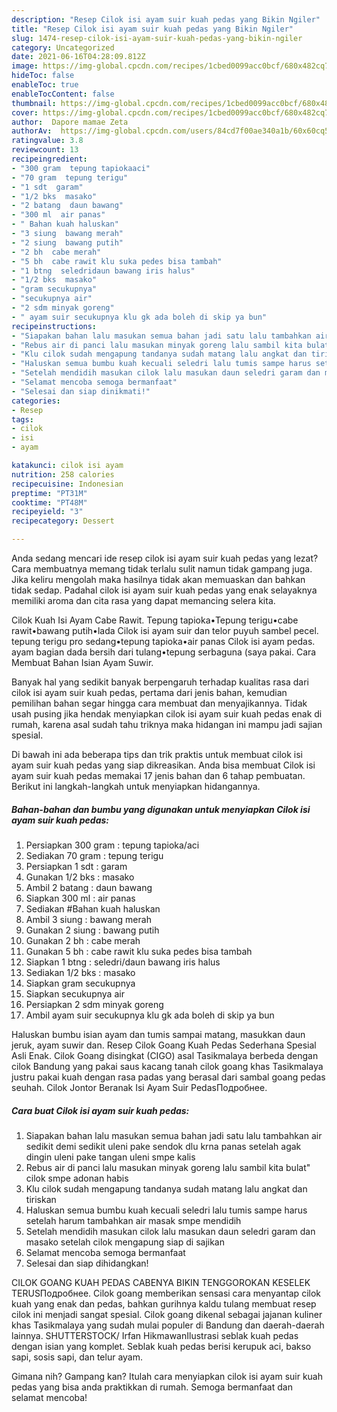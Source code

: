 ```yaml
---
description: "Resep Cilok isi ayam suir kuah pedas yang Bikin Ngiler"
title: "Resep Cilok isi ayam suir kuah pedas yang Bikin Ngiler"
slug: 1474-resep-cilok-isi-ayam-suir-kuah-pedas-yang-bikin-ngiler
category: Uncategorized
date: 2021-06-16T04:28:09.812Z
image: https://img-global.cpcdn.com/recipes/1cbed0099acc0bcf/680x482cq70/cilok-isi-ayam-suir-kuah-pedas-foto-resep-utama.jpg
hideToc: false
enableToc: true
enableTocContent: false
thumbnail: https://img-global.cpcdn.com/recipes/1cbed0099acc0bcf/680x482cq70/cilok-isi-ayam-suir-kuah-pedas-foto-resep-utama.jpg
cover: https://img-global.cpcdn.com/recipes/1cbed0099acc0bcf/680x482cq70/cilok-isi-ayam-suir-kuah-pedas-foto-resep-utama.jpg
author:  Dapore mamae Zeta
authorAv:  https://img-global.cpcdn.com/users/84cd7f00ae340a1b/60x60cq50/avatar.jpg
ratingvalue: 3.8
reviewcount: 13
recipeingredient:
- "300 gram  tepung tapiokaaci"
- "70 gram  tepung terigu"
- "1 sdt  garam"
- "1/2 bks  masako"
- "2 batang  daun bawang"
- "300 ml  air panas"
- " Bahan kuah haluskan"
- "3 siung  bawang merah"
- "2 siung  bawang putih"
- "2 bh  cabe merah"
- "5 bh  cabe rawit klu suka pedes bisa tambah"
- "1 btng  seledridaun bawang iris halus"
- "1/2 bks  masako"
- "gram secukupnya"
- "secukupnya air"
- "2 sdm minyak goreng"
- " ayam suir secukupnya klu gk ada boleh di skip ya bun"
recipeinstructions:
- "Siapakan bahan lalu masukan semua bahan jadi satu lalu tambahkan air sedikit demi sedikit uleni pake sendok dlu krna panas setelah agak dingin uleni pake tangan uleni smpe kalis"
- "Rebus air di panci lalu masukan minyak goreng lalu sambil kita bulat&#34; cilok smpe adonan habis"
- "Klu cilok sudah mengapung tandanya sudah matang lalu angkat dan tiriskan"
- "Haluskan semua bumbu kuah kecuali seledri lalu tumis sampe harus setelah harum tambahkan air masak smpe mendidih"
- "Setelah mendidih masukan cilok lalu masukan daun seledri garam dan masako setelah cilok mengapung siap di sajikan"
- "Selamat mencoba semoga bermanfaat"
- "Selesai dan siap dinikmati!"
categories:
- Resep
tags:
- cilok
- isi
- ayam

katakunci: cilok isi ayam 
nutrition: 258 calories
recipecuisine: Indonesian
preptime: "PT31M"
cooktime: "PT48M"
recipeyield: "3"
recipecategory: Dessert

---
```



Anda sedang mencari ide resep cilok isi ayam suir kuah pedas yang lezat? Cara membuatnya memang tidak terlalu sulit namun tidak gampang juga. Jika keliru mengolah maka hasilnya tidak akan memuaskan dan bahkan tidak sedap. Padahal cilok isi ayam suir kuah pedas yang enak selayaknya memiliki aroma dan cita rasa yang dapat memancing selera kita.


Cilok Kuah Isi Ayam Cabe Rawit. Tepung tapioka•Tepung terigu•cabe rawit•bawang putih•lada Cilok isi ayam suir dan telor puyuh sambel pecel. tepung terigu pro sedang•tepung tapioka•air panas Cilok isi ayam pedas. ayam bagian dada bersih dari tulang•tepung serbaguna (saya pakai. Cara Membuat Bahan Isian Ayam Suwir.

Banyak hal yang sedikit banyak berpengaruh terhadap kualitas rasa dari cilok isi ayam suir kuah pedas, pertama dari jenis bahan, kemudian pemilihan bahan segar hingga cara membuat dan menyajikannya. Tidak usah pusing jika hendak menyiapkan cilok isi ayam suir kuah pedas enak di rumah, karena asal sudah tahu triknya maka hidangan ini mampu jadi sajian spesial.


Di bawah ini ada beberapa tips dan trik praktis untuk membuat cilok isi ayam suir kuah pedas yang siap dikreasikan. Anda bisa membuat Cilok isi ayam suir kuah pedas memakai 17 jenis bahan dan 6 tahap pembuatan. Berikut ini langkah-langkah untuk menyiapkan hidangannya.

<!--inarticleads1-->

##### Bahan-bahan dan bumbu yang digunakan untuk menyiapkan Cilok isi ayam suir kuah pedas:

1. Persiapkan 300 gram : tepung tapioka/aci
1. Sediakan 70 gram : tepung terigu
1. Persiapkan 1 sdt : garam
1. Gunakan 1/2 bks : masako
1. Ambil 2 batang : daun bawang
1. Siapkan 300 ml : air panas
1. Sediakan  #Bahan kuah haluskan
1. Ambil 3 siung : bawang merah
1. Gunakan 2 siung : bawang putih
1. Gunakan 2 bh : cabe merah
1. Gunakan 5 bh : cabe rawit klu suka pedes bisa tambah
1. Siapkan 1 btng : seledri/daun bawang iris halus
1. Sediakan 1/2 bks : masako
1. Siapkan gram secukupnya
1. Siapkan secukupnya air
1. Persiapkan 2 sdm minyak goreng
1. Ambil  ayam suir secukupnya klu gk ada boleh di skip ya bun


Haluskan bumbu isian ayam dan tumis sampai matang, masukkan daun jeruk, ayam suwir dan. Resep Cilok Goang Kuah Pedas Sederhana Spesial Asli Enak. Cilok Goang disingkat (CIGO) asal Tasikmalaya berbeda dengan cilok Bandung yang pakai saus kacang tanah cilok goang khas Tasikmalaya justru pakai kuah dengan rasa padas yang berasal dari sambal goang pedas seuhah. Cilok Jontor Beranak Isi Ayam Suir PedasПодробнее. 

<!--inarticleads2-->

##### Cara buat Cilok isi ayam suir kuah pedas:

1. Siapakan bahan lalu masukan semua bahan jadi satu lalu tambahkan air sedikit demi sedikit uleni pake sendok dlu krna panas setelah agak dingin uleni pake tangan uleni smpe kalis
1. Rebus air di panci lalu masukan minyak goreng lalu sambil kita bulat&#34; cilok smpe adonan habis
1. Klu cilok sudah mengapung tandanya sudah matang lalu angkat dan tiriskan
1. Haluskan semua bumbu kuah kecuali seledri lalu tumis sampe harus setelah harum tambahkan air masak smpe mendidih
1. Setelah mendidih masukan cilok lalu masukan daun seledri garam dan masako setelah cilok mengapung siap di sajikan
1. Selamat mencoba semoga bermanfaat
1. Selesai dan siap dihidangkan!

CILOK GOANG KUAH PEDAS CABENYA BIKIN TENGGOROKAN KESELEK TERUSПодробнее. Cilok goang memberikan sensasi cara menyantap cilok kuah yang enak dan pedas, bahkan gurihnya kaldu tulang membuat resep cilok ini menjadi sangat spesial. Cilok goang dikenal sebagai jajanan kuliner khas Tasikmalaya yang sudah mulai populer di Bandung dan daerah-daerah lainnya. SHUTTERSTOCK/ Irfan HikmawanIlustrasi seblak kuah pedas dengan isian yang komplet. Seblak kuah pedas berisi kerupuk aci, bakso sapi, sosis sapi, dan telur ayam. 

Gimana nih? Gampang kan? Itulah cara menyiapkan cilok isi ayam suir kuah pedas yang bisa anda praktikkan di rumah. Semoga bermanfaat dan selamat mencoba!
